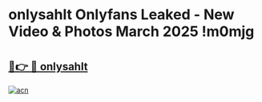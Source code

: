 # onlysahlt Onlyfans Leaked - New Video & Photos March 2025 !m0mjg

# <h2><a href="https://n5gkec.iuczelnia.edu.pl?title=onlysahlt&ref=m0mjg">🔗👉 🔴 onlysahlt</a></h2>

[![acn](https://github.com/user-attachments/assets/0f9c940e-d8b0-45ae-aac7-cd30a18b3e1c)](https://n5gkec.iuczelnia.edu.pl?title=onlysahlt&ref=m0mjg)

